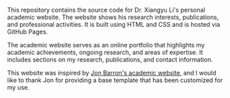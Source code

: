 This repository contains the source code for Dr. Xiangyu Li's personal academic website. The website shows his research interests, publications, and professional activities. It is built using HTML and CSS and is hosted via GitHub Pages.

The academic website serves as an online portfolio that highlights my academic achievements, ongoing research, and areas of expertise. It includes sections on my research, publications, and contact information.

This website was inspired by [Jon Barron's academic website](https://jonbarron.info), and I would like to thank Jon for providing a base template that has been customized for my use.
